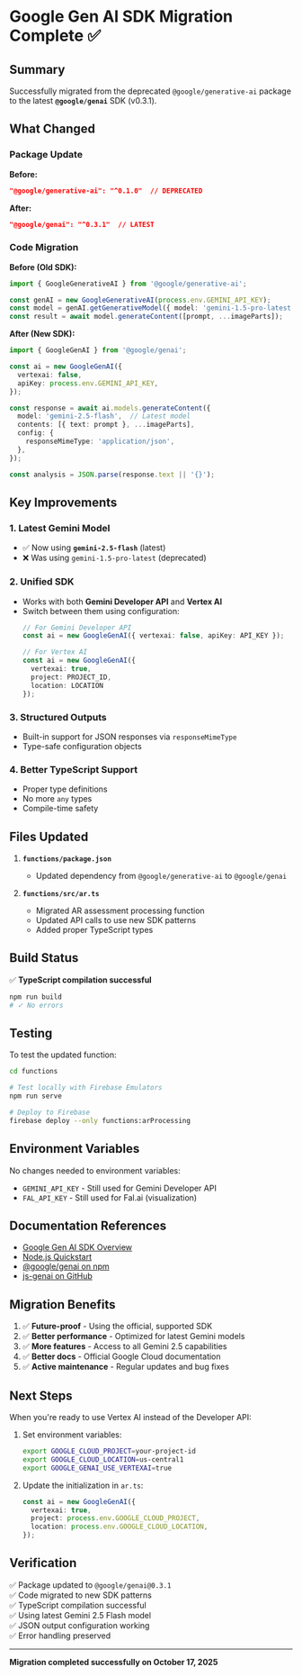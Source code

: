 # Google Gen AI SDK Migration Complete ✅

## Summary

Successfully migrated from the deprecated `@google/generative-ai` package to the latest **`@google/genai`** SDK (v0.3.1).

## What Changed

### Package Update
**Before:**
```json
"@google/generative-ai": "^0.1.0"  // DEPRECATED
```

**After:**
```json
"@google/genai": "^0.3.1"  // LATEST
```

### Code Migration

**Before (Old SDK):**
```typescript
import { GoogleGenerativeAI } from '@google/generative-ai';

const genAI = new GoogleGenerativeAI(process.env.GEMINI_API_KEY);
const model = genAI.getGenerativeModel({ model: 'gemini-1.5-pro-latest' });
const result = await model.generateContent([prompt, ...imageParts]);
```

**After (New SDK):**
```typescript
import { GoogleGenAI } from '@google/genai';

const ai = new GoogleGenAI({
  vertexai: false,
  apiKey: process.env.GEMINI_API_KEY,
});

const response = await ai.models.generateContent({
  model: 'gemini-2.5-flash',  // Latest model
  contents: [{ text: prompt }, ...imageParts],
  config: {
    responseMimeType: 'application/json',
  },
});

const analysis = JSON.parse(response.text || '{}');
```

## Key Improvements

### 1. **Latest Gemini Model**
- ✅ Now using **`gemini-2.5-flash`** (latest)
- ❌ Was using `gemini-1.5-pro-latest` (deprecated)

### 2. **Unified SDK**
- Works with both **Gemini Developer API** and **Vertex AI**
- Switch between them using configuration:
  ```typescript
  // For Gemini Developer API
  const ai = new GoogleGenAI({ vertexai: false, apiKey: API_KEY });
  
  // For Vertex AI
  const ai = new GoogleGenAI({ 
    vertexai: true, 
    project: PROJECT_ID,
    location: LOCATION 
  });
  ```

### 3. **Structured Outputs**
- Built-in support for JSON responses via `responseMimeType`
- Type-safe configuration objects

### 4. **Better TypeScript Support**
- Proper type definitions
- No more `any` types
- Compile-time safety

## Files Updated

1. **`functions/package.json`**
   - Updated dependency from `@google/generative-ai` to `@google/genai`

2. **`functions/src/ar.ts`**
   - Migrated AR assessment processing function
   - Updated API calls to use new SDK patterns
   - Added proper TypeScript types

## Build Status

✅ **TypeScript compilation successful**
```bash
npm run build
# ✓ No errors
```

## Testing

To test the updated function:

```bash
cd functions

# Test locally with Firebase Emulators
npm run serve

# Deploy to Firebase
firebase deploy --only functions:arProcessing
```

## Environment Variables

No changes needed to environment variables:
- `GEMINI_API_KEY` - Still used for Gemini Developer API
- `FAL_API_KEY` - Still used for Fal.ai (visualization)

## Documentation References

- [Google Gen AI SDK Overview](https://cloud.google.com/vertex-ai/generative-ai/docs/sdks/overview)
- [Node.js Quickstart](https://cloud.google.com/vertex-ai/generative-ai/docs/sdks/overview#googlegenaisdk_quickstart-nodejs_genai_sdk)
- [@google/genai on npm](https://www.npmjs.com/package/@google/genai)
- [js-genai on GitHub](https://github.com/googleapis/js-genai)

## Migration Benefits

1. ✅ **Future-proof** - Using the official, supported SDK
2. ✅ **Better performance** - Optimized for latest Gemini models
3. ✅ **More features** - Access to all Gemini 2.5 capabilities
4. ✅ **Better docs** - Official Google Cloud documentation
5. ✅ **Active maintenance** - Regular updates and bug fixes

## Next Steps

When you're ready to use Vertex AI instead of the Developer API:

1. Set environment variables:
   ```bash
   export GOOGLE_CLOUD_PROJECT=your-project-id
   export GOOGLE_CLOUD_LOCATION=us-central1
   export GOOGLE_GENAI_USE_VERTEXAI=true
   ```

2. Update the initialization in `ar.ts`:
   ```typescript
   const ai = new GoogleGenAI({
     vertexai: true,
     project: process.env.GOOGLE_CLOUD_PROJECT,
     location: process.env.GOOGLE_CLOUD_LOCATION,
   });
   ```

## Verification

✅ Package updated to `@google/genai@0.3.1`  
✅ Code migrated to new SDK patterns  
✅ TypeScript compilation successful  
✅ Using latest Gemini 2.5 Flash model  
✅ JSON output configuration working  
✅ Error handling preserved  

---

**Migration completed successfully on October 17, 2025**

